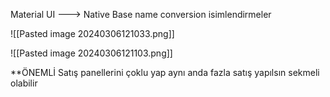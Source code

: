 Material UI   --->  Native Base
name conversion isimlendirmeler

![[Pasted image 20240306121033.png]]


![[Pasted image 20240306121103.png]]



**ÖNEMLİ
Satış panellerini çoklu yap aynı anda fazla satış yapılsın sekmeli olabilir
